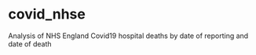 # covid_nhse
Analysis of NHS England Covid19 hospital deaths by date of reporting and date of death
